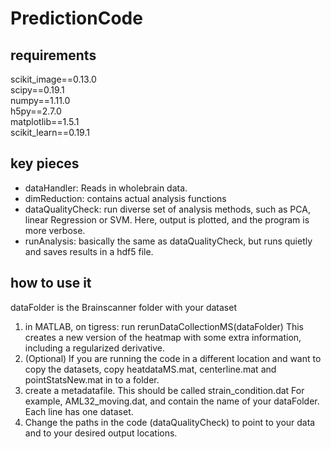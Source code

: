 # PredictionCode

## requirements
scikit_image==0.13.0  
scipy==0.19.1  
numpy==1.11.0  
h5py==2.7.0  
matplotlib==1.5.1  
scikit_learn==0.19.1  

## key pieces

* dataHandler: Reads in wholebrain data.
* dimReduction: contains actual analysis functions
* dataQualityCheck: run diverse set of analysis methods, such as PCA, linear Regression or SVM. Here, output is plotted, and the program is more verbose.
* runAnalysis: basically the same as dataQualityCheck, but runs quietly and saves results in a hdf5 file.

## how to use it
dataFolder is the Brainscanner folder with your dataset
1. in MATLAB, on tigress: run rerunDataCollectionMS(dataFolder)
This creates a new version of the heatmap with some extra information, including a regularized derivative.
2. (Optional) If you are running the code in a different location and want to copy the datasets, copy heatdataMS.mat, centerline.mat and
pointStatsNew.mat in to a folder.
3. create a metadatafile. This should be called strain_condition.dat
For example, AML32_moving.dat, and contain the name of your dataFolder. Each line has one dataset.
4. Change the paths in the code (dataQualityCheck) to point to your data and to your desired output locations.

